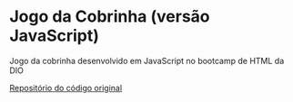 # Jogo da Cobrinha (versão JavaScript)

Jogo da cobrinha desenvolvido em JavaScript no bootcamp de HTML da DIO

[Repositório do código original](https://github.com/SpruceGabriela/snake-the-game)
